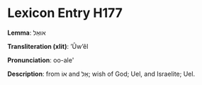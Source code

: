 # Lexicon Entry H177

**Lemma**: אוּאֵל

**Transliteration (xlit)**: ʼÛwʼêl

**Pronunciation**: oo-ale'

**Description**:
from אוֹ and אֵל; wish of God; Uel, and Israelite; Uel.
